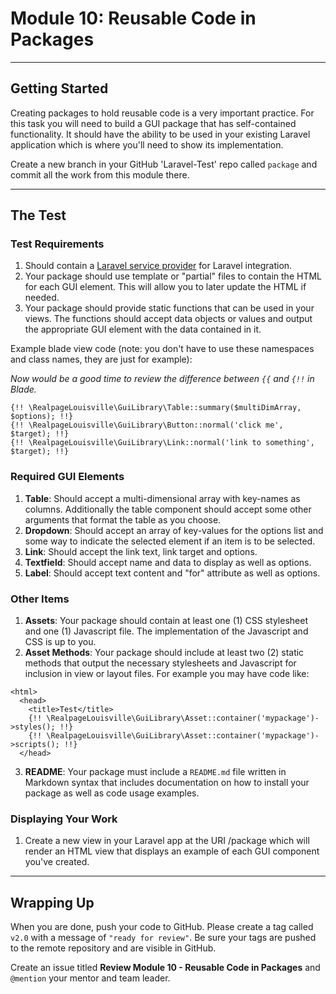 # Module 10: Reusable Code in Packages

***

## Getting Started

Creating packages to hold reusable code is a very important practice. For this task you will need to build a GUI package that has self-contained functionality. It should have the ability to be used in your existing Laravel application which is where you'll need to show its implementation.

Create a new branch in your GitHub 'Laravel-Test' repo called `package` and commit all the work from this module there.

***

## The Test

### Test Requirements

1. Should contain a [Laravel service provider](http://laravel.com/docs/master/packages) for Laravel integration.
2. Your package should use template or "partial" files to contain the HTML for each GUI element. This will allow you to later update the HTML if needed.
3. Your package should provide static functions that can be used in your views. The functions should accept data objects or values and output the appropriate GUI element with the data contained in it.

Example blade view code (note: you don't have to use these namespaces and class names, they are just for example):

_Now would be a good time to review the difference between `{{` and `{!!` in Blade._

````
{!! \RealpageLouisville\GuiLibrary\Table::summary($multiDimArray, $options); !!}
{!! \RealpageLouisville\GuiLibrary\Button::normal('click me', $target); !!}
{!! \RealpageLouisville\GuiLibrary\Link::normal('link to something', $target); !!}
````

### Required GUI Elements

1. **Table**: Should accept a multi-dimensional array with key-names as columns. Additionally the table component should accept some other arguments that format the table as you choose.
2. **Dropdown**: Should accept an array of key-values for the options list and some way to indicate the selected element if an item is to be selected.
3. **Link**: Should accept the link text, link target and options.
4. **Textfield**: Should accept name and data to display as well as options.
5. **Label**: Should accept text content and "for" attribute as well as options.

### Other Items

1. **Assets**: Your package should contain at least one (1) CSS stylesheet and one (1) Javascript file. The implementation of the Javascript and CSS is up to you.
2. **Asset Methods**: Your package should include at least two (2) static methods that output the necessary stylesheets and Javascript for inclusion in view or layout files. For example you may have code like:
  ````
  <html>
    <head>
      <title>Test</title>
      {!! \RealpageLouisville\GuiLibrary\Asset::container('mypackage')->styles(); !!}
      {!! \RealpageLouisville\GuiLibrary\Asset::container('mypackage')->scripts(); !!}
    </head>
  ````
3. **README**: Your package must include a `README.md` file written in Markdown syntax that includes documentation on how to install your package as well as code usage examples.

### Displaying Your Work

1. Create a new view in your Laravel app at the URI /package which will render an HTML view that displays an example of each GUI component you've created.

***

## Wrapping Up

When you are done, push your code to GitHub. Please create a tag called `v2.0` with a message of `"ready for review"`. Be sure your tags are pushed to the remote repository and are visible in GitHub.

Create an issue titled **Review Module 10 - Reusable Code in Packages** and `@mention` your mentor and team leader.
